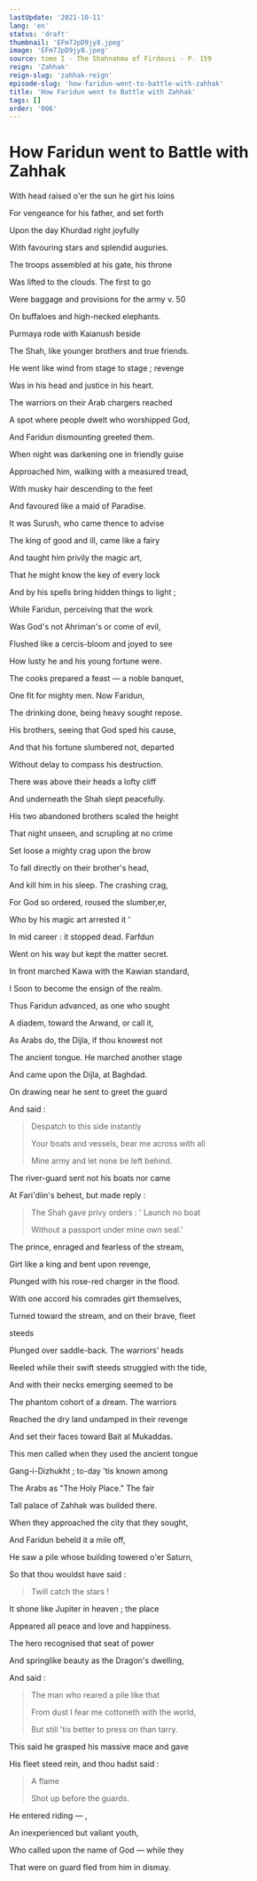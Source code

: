 ```yaml
---
lastUpdate: '2021-10-11'
lang: 'en'
status: 'draft'
thumbnail: 'EFm7JpD9jy8.jpeg'
image: 'EFm7JpD9jy8.jpeg'
source: tome I - The Shahnahma of Firdausi - P. 159
reign: 'Zahhak'
reign-slug: 'zahhak-reign'
episode-slug: 'how-faridun-went-to-battle-with-zahhak'
title: 'How Faridun went to Battle with Zahhak'
tags: []
order: '006'
---
```


<!-- LTeX: language=en -->

# How Faridun went to Battle with Zahhak

With head raised o'er the sun he girt his loins

For vengeance for his father, and set forth

Upon the day Khurdad right joyfully

With favouring stars and splendid auguries.

The troops assembled at his gate, his throne

Was lifted to the clouds. The first to go

Were baggage and provisions for the army v. 50

On buffaloes and high-necked elephants.

Purmaya rode with Kaianush beside

The Shah, like younger brothers and true friends.

He went like wind from stage to stage ; revenge

Was in his head and justice in his heart.

The warriors on their Arab chargers reached

A spot where people dwelt who worshipped God,

And Faridun dismounting greeted them.

When night was darkening one in friendly guise

Approached him, walking with a measured tread,

With musky hair descending to the feet

And favoured like a maid of Paradise.

It was Surush, who came thence to advise

The king of good and ill, came like a fairy

And taught him privily the magic art,

That he might know the key of every lock

And by his spells bring hidden things to light ;

While Faridun, perceiving that the work

Was God's not Ahriman's or come of evil,

Flushed like a cercis-bloom and joyed to see

How lusty he and his young fortune were.

The cooks prepared a feast — a noble banquet,

One fit for mighty men. Now Faridun,

The drinking done, being heavy sought repose.

His brothers, seeing that God sped his cause,

And that his fortune slumbered not, departed

Without delay to compass his destruction.

There was above their heads a lofty cliff

And underneath the Shah slept peacefully.

His two abandoned brothers scaled the height

That night unseen, and scrupling at no crime

Set loose a mighty crag upon the brow

To fall directly on their brother's head,

And kill him in his sleep. The crashing crag,

For God so ordered, roused the slumber,er,

Who by his magic art arrested it '

In mid career : it stopped dead. Farfdun

Went on his way but kept the matter secret.

In front marched Kawa with the Kawian standard,

I Soon to become the ensign of the realm.

Thus Faridun advanced, as one who sought

A diadem, toward the Arwand, or call it,

As Arabs do, the Dijla, if thou knowest not

The ancient tongue. He marched another stage

And came upon the Dijla, at Baghdad.

On drawing near he sent to greet the guard

And said :

> Despatch to this side instantly
>
> Your boats and vessels, bear me across with all
>
> Mine army and let none be left behind.

The river-guard sent not his boats nor came

At Fari'diin's behest, but made reply :

> The Shah gave privy orders : ' Launch no boat
>
> Without a passport under mine own seal.'

The prince, enraged and fearless of the stream,

Girt like a king and bent upon revenge,

Plunged with his rose-red charger in the flood.

With one accord his comrades girt themselves,

Turned toward the stream, and on their brave, fleet

steeds

Plunged over saddle-back. The warriors' heads

Reeled while their swift steeds struggled with the tide,

And with their necks emerging seemed to be

The phantom cohort of a dream. The warriors

Reached the dry land undamped in their revenge

And set their faces toward Bait al Mukaddas.

This men called when they used the ancient tongue

Gang-i-Dizhukht ; to-day 'tis known among

The Arabs as "The Holy Place." The fair

Tall palace of Zahhak was builded there.

When they approached the city that they sought,

And Faridun beheld it a mile off,

He saw a pile whose building towered o'er Saturn,

So that thou wouldst have said :

> Twill catch the stars !

It shone like Jupiter in heaven ; the place

Appeared all peace and love and happiness.

The hero recognised that seat of power

And springlike beauty as the Dragon's dwelling,

And said :

> The man who reared a pile like that
>
> From dust I fear me cottoneth with the world,
>
> But still 'tis better to press on than tarry.

This said he grasped his massive mace and gave

His fleet steed rein, and thou hadst said :

> A flame
>
> Shot up before the guards.

He entered riding — ,

An inexperienced but valiant youth,

Who called upon the name of God — while they

That were on guard fled from him in dismay.
